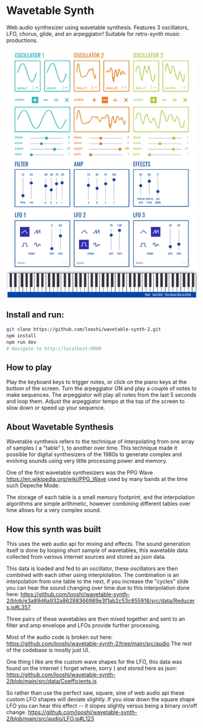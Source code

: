 # Wavetable Synth

Web audio synthesizer using wavetable synthesis.  Features 3 oscillators, LFO, chorus, glide, and an arpeggiator!  Suitable for retro-synth music productions.

![screenshot of synth](https://github.com/looshi/wavetable-synth-2/blob/main/images/wavetable-screenshot.png)


## Install and run:
```sh
git clone https://github.com/looshi/wavetable-synth-2.git
npm install
npm run dev
# Navigate to http://localhost:9000
```

## How to play
Play the keyboard keys to trigger notes, or click on the piano keys at the bottom of the screen.  Turn the arpeggiator ON and play a couple of notes to make sequences.  The arpeggiator will play all notes from the last 5 seconds and loop them.  Adjust the arpeggiator tempo at the top of the screen to slow down or speed up your sequence.

## About Wavetable Synthesis
Wavetable synthesis refers to the technique of interpolating from one array of samples ( a "table" ), to another over time. This technique made it possible for digital synthesizers of the 1980s to generate complex and evolving sounds using very little processing power and memory.

One of the first wavetable synthesizers was the PPG Wave https://en.wikipedia.org/wiki/PPG_Wave used by many bands at the time such Depeche Mode.

The storage of each table is a small memory footprint, and the interpolation algorithms are simple arithmetic, however combining different tables over time allows for a very complex sound.

## How this synth was built
This uses the web audio api for mixing and effects.  The sound generation itself is done by looping short sample of wavetables, this wavetable data collected from various internet sources and stored as json data.

This data is loaded and fed to an oscillator, these oscillators are then combined with each other using interplolation.  The combination is an interpolation from one table to the next, if you increase the "cycles" slide you can hear the sound changing over time due to this interpolation done here: https://github.com/looshi/wavetable-synth-2/blob/e3a89d6a932a86288366989e3f1ab2c53c855918/src/data/Reducers.js#L357

Three pairs of these wavetables are then mixed together and sent to an filter and amp envelope and LFOs provide further processing.

Most of the audio code is broken out here:
https://github.com/looshi/wavetable-synth-2/tree/main/src/audio
The rest of the codebase is mostly just UI.

One thing I like are the custom wave shapes for the LFO, this data was found on the internet ( forget where, sorry ) and stored here as json:
https://github.com/looshi/wavetable-synth-2/blob/main/src/data/Coefficients.js

So rather than use the perfect saw, square, sine of web audio api these custom LFO shapes will deviate slightly.  If you slow down the square shape LFO you can hear this effect -- it slopes slightly versus being a binary on/off change.
https://github.com/looshi/wavetable-synth-2/blob/main/src/audio/LFO.js#L123


